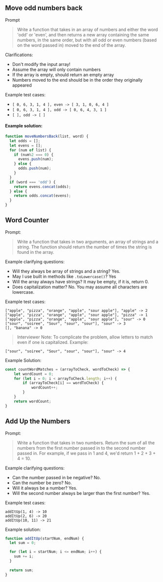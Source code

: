 ## Move odd numbers back 

Prompt

> Write a function that takes in an array of numbers and either the word 'odd' or 'even', and then returns a new array containing the same numbers, in the same order, but with all odd or even numbers (based on the word passed in) moved to the end of the array.

Clarifications:

- Don't modify the input array!
- Assume the array will only contain numbers
- If the array is empty, should return an empty array
- Numbers moved to the end should be in the order they originally appeared

Example test cases:

- `[ 0, 6, 3, 1, 4 ], even -> [ 3, 1, 0, 6, 4 ]`
- `[ 0, 6, 3, 1, 4 ], odd -> [ 0, 6, 4, 3, 1 ]`
- `[ ], odd -> [ ]`

#### Example solution:
```JavaScript
function moveNumbersBack(list, word) {
  let odds = [];
  let evens = [];
  for (num of list) {
    if (num%2 === 0) {
      evens.push(num);
    } else {
      odds.push(num);
    }
  }
  if (word === 'odd') {
    return evens.concat(odds);
  } else {
    return odds.concat(evens);
  }
}
```

## Word Counter

Prompt:

> Write a function that takes in two arguments, an array of strings and a string. The function should return the number of times the string is found in the array.

Example clarifying questions:

- Will they always be array of strings and a string? Yes.
- May I use built in methods like `.toLowercase()`? Yes
- Will the array always have strings? It may be empty, if it is, return 0.
- Does capitalization matter? No. You may assume all characters are lowercase.

Example test cases:

```
["apple", "pizza", "orange", "apple", "sour apple"], "apple" -> 2
["apple", "pizza", "orange", "apple", "sour apple"], "pizza" -> 1
["apple", "pizza", "orange", "apple", "sour apple"], "sour" -> 0
["sour", "soiree", "Sour", "sour", "sour"], "sour" -> 3
[], "banana" -> 0
```

> Interviewer Note: To complicate the problem, allow letters to match even if one is capitalized. Example:

```
["sour", "soiree", "Sour", "sour", "sour"], "sour" -> 4
```

Example Solution:

```JavaScript
const countWordMatches = (arrayToCheck, wordToCheck) => {
    let wordCount = 0;
    for (let i = 0; i < arrayToCheck.length; i++) {
        if (arrayToCheck[i] == wordToCheck) {
            wordCount++;
        }
    }
    return wordCount;
}
```

## Add Up the Numbers

Prompt:

> Write a function that takes in two numbers. Return the sum of all the numbers from the first number passed in to the second number passed in. For example, if we pass in 1 and 4, we'd return 1 + 2 + 3 + 4 = 10.

Example clarifying questions:

- Can the number passed in be negative? No.
- Can the number be zero? No.
- Will it always be a number? Yes.
- Will the second number always be larger than the first number? Yes.

Example test cases:

```
addItUp(1, 4) -> 10
addItUp(2, 6) -> 20
addItUp(10, 11) -> 21
```

Example solution:

```js
function addItUp(startNum, endNum) {
  let sum = 0;

  for (let i = startNum; i <= endNum; i++) {
    sum += i;
  }
  
  return sum;
}
```
